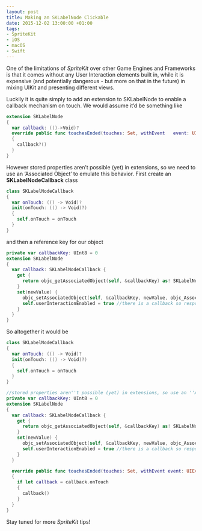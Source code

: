 ```yaml
---
layout: post
title: Making an SKLabelNode Clickable
date: 2015-12-02 13:00:00 +01:00
tags:
- SpriteKit
- iOS
- macOS
- Swift
---
```

One of the limitations of *SpriteKit* over other Game Engines and Frameworks is that it comes without any User Interaction elements built in, while it is expensive (and potentially dangerous - but more on that in the future) in mixing UIKit and presenting different views.

Luckily it is quite simply to add an extension to SKLabelNode to enable a callback mechanism on touch. We would assume it’d be something like

```swift
extension SKLabelNode
{
  var callback: (()->Void)?
  override public func touchesEnded(touches: Set, withEvent   event: UIEvent?)
  {
    callback?()
  }
}
```

However stored properties aren’t possible (yet) in extensions, so we need to use an ‘Associated Object’ to emulate this behavior. First create an **SKLabelNodeCallback** class

```swift
class SKLabelNodeCallback
{
  var onTouch: (() -> Void)?
  init(onTouch: (() -> Void)?)
  {
    self.onTouch = onTouch
  }
}
```

and then a reference key for our object

```swift
private var callbackKey: UInt8 = 0
extension SKLabelNode
{
  var callback: SKLabelNodeCallback {
    get {
      return objc_getAssociatedObject(self, &callbackKey) as! SKLabelNodeCallback
    }
    set(newValue) {
      objc_setAssociatedObject(self, &callbackKey, newValue, objc_AssociationPolicy.OBJC_ASSOCIATION_RETAIN)
      self.userInteractionEnabled = true //there is a callback so respond to UI input
    }
  }
}
```

So altogether it would be

```swift
class SKLabelNodeCallback
{
  var onTouch: (() -> Void)?
  init(onTouch: (() -> Void)?)
  {
    self.onTouch = onTouch
  }
}

//stored properties aren''t possible (yet) in extensions, so use an ''Associated Object'' to emulate this behavior
private var callbackKey: UInt8 = 0
extension SKLabelNode
{
  var callback: SKLabelNodeCallback {
    get {
      return objc_getAssociatedObject(self, &callbackKey) as! SKLabelNodeCallback
    }
    set(newValue) {
      objc_setAssociatedObject(self, &callbackKey, newValue, objc_AssociationPolicy.OBJC_ASSOCIATION_RETAIN)
      self.userInteractionEnabled = true //there is a callback so respond to UI input
    }
  }

  override public func touchesEnded(touches: Set, withEvent event: UIEvent?)
  {
    if let callback = callback.onTouch
    {
      callback()
    }
  }
}
```

Stay tuned for more *SpriteKit* tips!

